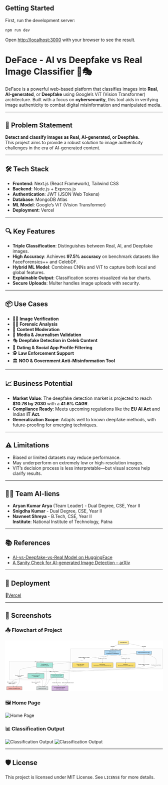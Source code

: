 ## Getting Started

First, run the development server:

```bash
npm run dev
```

Open [http://localhost:3000](http://localhost:3000) with your browser to see the result.


# DeFace - AI vs Deepfake vs Real Image Classifier 🧠🎭

DeFace is a powerful web-based platform that classifies images into **Real**, **AI-generated**, or **Deepfake** using Google’s ViT (Vision Transformer) architecture. Built with a focus on **cybersecurity**, this tool aids in verifying image authenticity to combat digital misinformation and manipulated media.

---

## 🚀 Problem Statement

**Detect and classify images as Real, AI-generated, or Deepfake.**  
This project aims to provide a robust solution to image authenticity challenges in the era of AI-generated content.

---

## 🛠 Tech Stack

- **Frontend**: Next.js (React Framework), Tailwind CSS  
- **Backend**: Node.js + Express.js  
- **Authentication**: JWT (JSON Web Tokens)  
- **Database**: MongoDB Atlas  
- **ML Model**: Google’s ViT (Vision Transformer)  
- **Deployment**: Vercel

---

## 🔍 Key Features

- **Triple Classification**: Distinguishes between Real, AI, and Deepfake images.
- **High Accuracy**: Achieves **97.5% accuracy** on benchmark datasets like FaceForensics++ and CelebDF.
- **Hybrid ML Model**: Combines CNNs and ViT to capture both local and global features.
- **Explainable Output**: Classification scores visualized via bar charts.
- **Secure Uploads**: Multer handles image uploads with security.

---

## 📦 Use Cases

- 🕵️‍♂️ **Image Verification**  
- 🧑‍⚖️ **Forensic Analysis**  
- 📱 **Content Moderation**  
- 📰 **Media & Journalism Validation**  
- 🎭 **Deepfake Detection in Celeb Content**  
- 💬 **Dating & Social App Profile Filtering**  
- 🕵️ **Law Enforcement Support**  
- 🏛 **NGO & Government Anti-Misinformation Tool**

---

## 📈 Business Potential

- **Market Value**: The deepfake detection market is projected to reach **$10.7B by 2030** with a **41.6% CAGR**.
- **Compliance Ready**: Meets upcoming regulations like the **EU AI Act** and Indian **IT Act**.
- **Generalization Scope**: Adapts well to known deepfake methods, with future-proofing for emerging techniques.

---

## ⚠️ Limitations

- Biased or limited datasets may reduce performance.
- May underperform on extremely low or high-resolution images.
- ViT’s decision process is less interpretable—but visual scores help clarify results.

---

## 👨‍💻 Team AI-liens

- **Aryan Kumar Arya** (Team Leader) - Dual Degree, CSE, Year II  
- **Snigdha Kumar** - Dual Degree, CSE, Year II  
- **Navneet Shreya** - B.Tech, CSE, Year II  
**Institute**: National Institute of Technology, Patna

---

## 📚 References

- [AI-vs-Deepfake-vs-Real Model on HuggingFace](https://huggingface.co/prithivMLmods/AI-vs-Deepfake-vs-Real)  
- [A Sanity Check for AI-generated Image Detection – arXiv](https://arxiv.org/abs/2406.19435)

---

## 📍 Deployment

🔗[Vercel](https://deface-sand.vercel.app/)

---

## 📸 Screenshots

### 📤 Flowchart of Project
![Upload Page](/frontend/public/diagram.png)

### 🖼️ Home Page
![Home Page](/frontend/public/Screenshot-2025-04-13-152611.png)

### 📊 Classification Output
![Classification Output](/frontend/public/Screenshot-2025-04-13-152858.png)
![Classification Output](/frontend/public/Screenshot-2025-04-13-152913.png)

---

## 🛡️ License

This project is licensed under MIT License. See `LICENSE` for more details.


